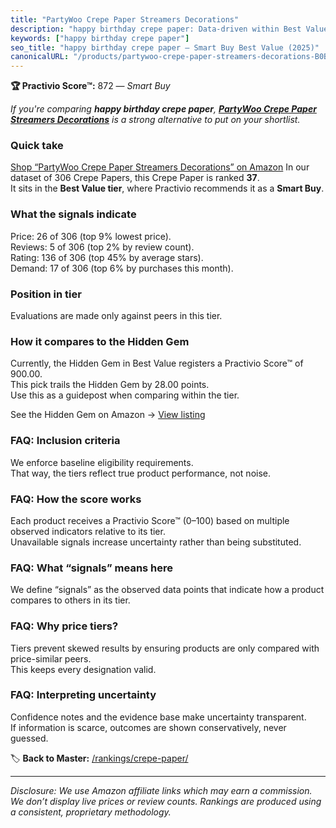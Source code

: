```yaml
---
title: "PartyWoo Crepe Paper Streamers Decorations"
description: "happy birthday crepe paper: Data-driven within Best Value ranking using the Practivio Score™. Positioned by quality, value, demand, findability, momentum."
keywords: ["happy birthday crepe paper"]
seo_title: "happy birthday crepe paper — Smart Buy Best Value (2025)"
canonicalURL: "/products/partywoo-crepe-paper-streamers-decorations-B0BNLKDKDD/"
---
```


**🏆 Practivio Score™:** 872 — _Smart Buy_


*If you're comparing **happy birthday crepe paper**, **[PartyWoo Crepe Paper Streamers Decorations](https://www.amazon.com/dp/B0BNLKDKDD?tag=practivio-20)** is a strong alternative to put on your shortlist.*
### Quick take
[Shop “PartyWoo Crepe Paper Streamers Decorations” on Amazon](https://www.amazon.com/dp/B0BNLKDKDD?tag=practivio-20)
In our dataset of 306 Crepe Papers, this Crepe Paper is ranked **37**.  
It sits in the **Best Value tier**, where Practivio recommends it as a **Smart Buy**.

### What the signals indicate
Price: 26 of 306 (top 9% lowest price).  
Reviews: 5 of 306 (top 2% by review count).  
Rating: 136 of 306 (top 45% by average stars).  
Demand: 17 of 306 (top 6% by purchases this month).

### Position in tier
Evaluations are made only against peers in this tier.

### How it compares to the Hidden Gem
Currently, the Hidden Gem in Best Value registers a Practivio Score™ of 900.00.  
This pick trails the Hidden Gem by 28.00 points.  
Use this as a guidepost when comparing within the tier.  

See the Hidden Gem on Amazon → [View listing](https://www.amazon.com/dp/B07JMT3FZX?tag=practivio-20)

### FAQ: Inclusion criteria
We enforce baseline eligibility requirements.  
That way, the tiers reflect true product performance, not noise.

### FAQ: How the score works
Each product receives a Practivio Score™ (0–100) based on multiple observed indicators relative to its tier.  
Unavailable signals increase uncertainty rather than being substituted.

### FAQ: What “signals” means here
We define “signals” as the observed data points that indicate how a product compares to others in its tier.

### FAQ: Why price tiers?
Tiers prevent skewed results by ensuring products are only compared with price-similar peers.  
This keeps every designation valid.

### FAQ: Interpreting uncertainty
Confidence notes and the evidence base make uncertainty transparent.  
If information is scarce, outcomes are shown conservatively, never guessed.


🏷️ **Back to Master:** [/rankings/crepe-paper/](/rankings/crepe-paper/)

---
_Disclosure: We use Amazon affiliate links which may earn a commission. We don’t display live prices or review counts. Rankings are produced using a consistent, proprietary methodology._
